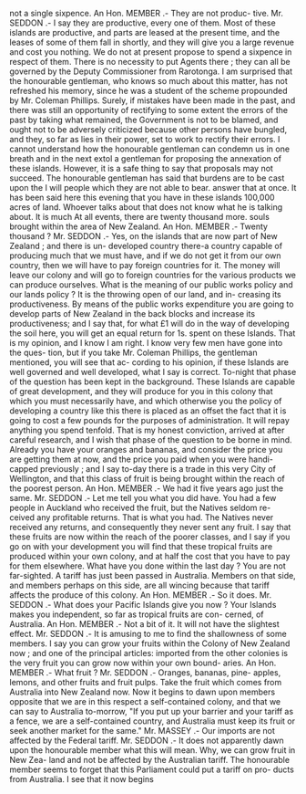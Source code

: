 not a single sixpence. An Hon. MEMBER .- They are not produc- tive. Mr. SEDDON .- I say they are productive, every one of them. Most of these islands are productive, and parts are leased at the present time, and the leases of some of them fall in shortly, and they will give you a large revenue and cost you nothing. We do not at present propose to spend a sixpence in respect of them. There is no necessity to put Agents there ; they can all be governed by the Deputy Commissioner from Rarotonga. I am surprised that the honourable gentleman, who knows so much about this matter, has not refreshed his memory, since he was a student of the scheme propounded by Mr. Coleman Phillips. Surely, if mistakes have been made in the past, and there was still an opportunity of rectifying to some extent the errors of the past by taking what remained, the Government is not to be blamed, and ought not to be adversely criticized because other persons have bungled, and they, so far as lies in their power, set to work to rectify their errors. I cannot understand how the honourable gentleman can condemn us in one breath and in the next extol a gentleman for proposing the annexation of these islands. However, it is a safe thing to say that proposals may not succeed. The honourable gentleman has said that burdens are to be cast upon the I will people which they are not able to bear. answer that at once. It has been said here this evening that you have in these islands 100,000 acres of land. Whoever talks about that does not know what he is talking about. It is much At all events, there are twenty thousand more. souls brought within the area of New Zealand. An Hon. MEMBER .- Twenty thousand ? Mr. SEDDON .- Yes, on the islands that are now part of New Zealand ; and there is un- developed country there-a country capable of producing much that we must have, and if we do not get it from our own country, then we will have to pay foreign countries for it. The money will leave our colony and will go to foreign countries for the various products we can produce ourselves. What is the meaning of our public works policy and our lands policy ? It is the throwing open of our land, and in- creasing its productiveness. By means of the public works expenditure you are going to develop parts of New Zealand in the back blocks and increase its productiveness; and I say that, for what £1 will do in the way of developing the soil here, you will get an equal return for 1s. spent on these Islands. That is my opinion, and I know I am right. I know very few men have gone into the ques- tion, but if you take Mr. Coleman Phillips, the gentleman mentioned, you will see that ac- cording to his opinion, if these Islands are well governed and well developed, what I say is correct. To-night that phase of the question has been kept in the background. These Islands are capable of great development, and they will produce for you in this colony that which you must necessarily have, and which otherwise you the policy of developing a country like this there is placed as an offset the fact that it is going to cost a few pounds for the purposes of administration. It will repay anything you spend tenfold. That is my honest conviction, arrived at after careful research, and I wish that phase of the question to be borne in mind. Already you have your oranges and bananas, and consider the price you are getting them at now, and the price you paid when you were handi- capped previously ; and I say to-day there is a trade in this very City of Wellington, and that this class of fruit is being brought within the reach of the poorest person. An Hon. MEMBER .- We had it five years ago just the same. Mr. SEDDON .- Let me tell you what you did have. You had a few people in Auckland who received the fruit, but the Natives seldom re- ceived any profitable returns. That is what you had. The Natives never received any returns, and consequently they never sent any fruit. I say that these fruits are now within the reach of the poorer classes, and I say if you go on with your development you will find that these tropical fruits are produced within your own colony, and at half the cost that you have to pay for them elsewhere. What have you done within the last day ? You are not far-sighted. A tariff has just been passed in Australia. Members on that side, and members perhaps on this side, are all wincing because that tariff affects the produce of this colony. An Hon. MEMBER .- So it does. Mr. SEDDON .- What does your Pacific Islands give you now ? Your Islands makes you independent, so far as tropical fruits are con- cerned, of Australia. An Hon. MEMBER .- Not a bit of it. It will not have the slightest effect. Mr. SEDDON .- It is amusing to me to find the shallowness of some members. I say you can grow your fruits within the Colony of New Zealand now ; and one of the principal articles: imported from the other colonies is the very fruit you can grow now within your own bound- aries. An Hon. MEMBER .- What fruit ? Mr. SEDDON .- Oranges, bananas, pine- apples, lemons, and other fruits and fruit pulps. Take the fruit which comes from Australia into New Zealand now. Now it begins to dawn upon members opposite that we are in this respect a self-contained colony, and that we can say to Australia to-morrow, "If you put up your barrier and your tariff as a fence, we are a self-contained country, and Australia must keep its fruit or seek another market for the same." Mr. MASSEY .- Our imports are not affected by the Federal tariff. Mr. SEDDON .- It does not apparently dawn upon the honourable member what this will mean. Why, we can grow fruit in New Zea- land and not be affected by the Australian tariff. The honourable member seems to forget that this Parliament could put a tariff on pro- ducts from Australia. I see that it now begins 